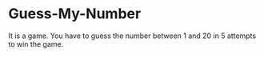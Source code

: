 # Guess-My-Number
It is a  game.
You have to guess the number between 1 and 20 in 5 attempts to win the game.
